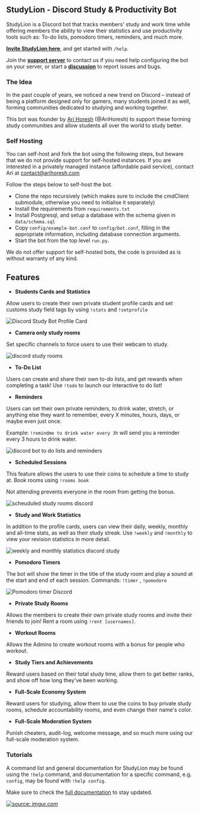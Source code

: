 
## StudyLion - Discord Study & Productivity Bot

StudyLion is a Discord bot that tracks members' study and work time while offering members the ability to view their statistics and use productivity tools such as: To-do lists, pomodoro timers, reminders, and much more.

  

[**Invite StudyLion here**](https://discord.com/oauth2/authorize?client_id=889078613817831495&permissions=8&scope=bot), and get started with `/help`.

Join the [**support server**](https://discord.gg/the-study-lions-780195610154237993) to contact us if you need help configuring the bot on your server, or start a [**discussion**](https://github.com/StudyLions/StudyLion/discussions "disscussion") to report issues and bugs.



### The Idea


In the past couple of years, we noticed a new trend on Discord – instead of being a platform designed only for gamers, many students joined it as well, forming communities dedicated to studying and working together.



This bot was founder by [Ari Horesh](https://www.youtube.com/arihoresh) (@AriHoresh) to support these forming study communities and allow students all over the world to study better.

### Self Hosting

You can self-host and fork the bot using the following steps, but beware that we do not provide support for self-hosted instances. If you are interested in a privately managed instance (affordable paid service), contact Ari at contact@arihoresh.com

Follow the steps below to self-host the bot.
- Clone the repo recursively (which makes sure to include the cmdClient submodule, otherwise you need to initialise it separately) 
-  Install the requirements from `requirements.txt` 
- Install Postgresql, and setup a database with the schema given in `data/schema.sql` 
-  Copy `config/example-bot.conf` to `config/bot.conf`, filling in the appropriate information, including database connection arguments. 
- Start the bot from the top level `run.py`.

We do not offer support for self-hosted bots, the code is provided as is without warranty of any kind. 

## Features

- **Students Cards and Statistics**

Allow users to create their own private student profile cards and set customs study field tags by using `!stats` and `!setprofile`

![Discord Study Bot Profile Card](https://i.imgur.com/dEZvawb.png)

- **Camera only study rooms**

Set specific channels to force users to use their webcam to study.

![discord study rooms](https://i.imgur.com/rlsH8a6.png)

- **To-Do List**

Users can create and share their own to-do lists, and get rewards when completing a task! Use `!todo` to launch our interactive to do list!

- **Reminders**

Users can set their own private reminders, to drink water, stretch, or anything else they want to remember, every X minutes, hours, days, or maybe even just once. 

Example: `!remindme to drink water every 3h` will send you a reminder every 3 hours to drink water. 

![discord bot to do lists and reminders](https://i.imgur.com/BMFK2gJ.png)

- **Scheduled Sessions**

This feature allows the users to use their coins to schedule a time to study at. Book rooms using `!rooms book`

Not attending prevents everyone in the room from getting the bonus.

![scheuduled study rooms discord](https://i.imgur.com/6dMSqDh.png)

- **Study and Work Statistics**

In addition to the profile cards, users can view their daily, weekly, monthly and all-time stats, as well as their study streak. Use `!weekly` and `!monthly` to view your revision statistics in more detail.

![weekly and monthly statistics discord study](https://i.imgur.com/i7JutEh.png)

- **Pomodoro Timers**

The bot will show the timer in the title of the study room and play a sound at the start and end of each session. 
Commands:  `!timer` , `!pomodoro`

![Pomodoro timer Discord](https://i.imgur.com/UcNXpv3.png)

- **Private Study Rooms**

Allows the members to create their own private study rooms and invite their friends to join! 
Rent a room using `!rent [usernames]`. 

- **Workout Rooms**

Allows the Admins to create workout rooms with a bonus for people who workout.

- **Study Tiers and Achievements**

Reward users based on their total study time, allow them to get better ranks, and show off how long they've been working.


- **Full-Scale Economy System**

Reward users for studying, allow them to use the coins to buy private study rooms, schedule accountability rooms, and even change their name's color.

- **Full-Scale Moderation System**

Punish cheaters, audit-log, welcome message, and so much more using our full-scale moderation system.

### Tutorials

A command list and general documentation for StudyLion may be found using the `!help` command, and documentation for a specific command, e.g. `config`, may be found with `!help config`.

Make sure to check the [full documentation](https://www.notion.so/izabellakis/StudyLion-Bot-Tutorials-f493268fcd12436c9674afef2e151707 "StudyLion Tutorial") to stay updated.

<a href="https://imgur.com/ziPdJGw"><img src="https://i.imgur.com/ziPdJGws.png" title="source: imgur.com" /></a>
